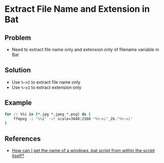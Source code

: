 # Extract File Name and Extension in Bat

## Problem
* Need to extract file name only and extension only of filename variable in Bat

## Solution
* Use `%~nI` to extract file name only
* Use `%~xI` to extract extension only

## Example
```bat
for /r %%i in (*.jpg *.jpeg *.png) do (
    ffmpeg -i "%%i" -vf scale=3840:2160 "%%~ni"_2k."%%~xi"
)
```

## References
* [How can I get the name of a windows .bat script from within the script itself?](https://serverfault.com/questions/65675/how-can-i-get-the-name-of-a-windows-bat-script-from-within-the-script-itself)
